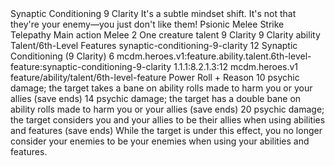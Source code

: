 <ability>
  <name>Synaptic Conditioning</name>
  <cost>9 Clarity</cost>
  <flavor>It&apos;s a subtle mindset shift. It&apos;s not that they&apos;re your enemy—you just don&apos;t like them!</flavor>
  <keywords>
    <keyword>Psionic</keyword>
    <keyword>Melee</keyword>
    <keyword>Strike</keyword>
    <keyword>Telepathy</keyword>
  </keywords>
  <type>Main action</type>
  <distance>Melee 2</distance>
  <target>One creature</target>
  <metadata>
    <class>talent</class>
    <cost>9 Clarity</cost>
    <cost_amount>9</cost_amount>
    <cost_resource>Clarity</cost_resource>
    <feature_type>ability</feature_type>
    <file_dpath>Talent/6th-Level Features</file_dpath>
    <item_id>synaptic-conditioning-9-clarity</item_id>
    <item_index>12</item_index>
    <item_name>Synaptic Conditioning (9 Clarity)</item_name>
    <level>6</level>
    <scc>mcdm.heroes.v1:feature.ability.talent.6th-level-feature:synaptic-conditioning-9-clarity</scc>
    <scdc>1.1.1:8.2.1.3:12</scdc>
    <source>mcdm.heroes.v1</source>
    <type>feature/ability/talent/6th-level-feature</type>
  </metadata>
  <effects>
    <effect type="roll">
      <roll>Power Roll + Reason</roll>
      <t1>10 psychic damage; the target takes a bane on ability rolls made to harm you or your allies (save ends)</t1>
      <t2>14 psychic damage; the target has a double bane on ability rolls made to harm you or your allies (save ends)</t2>
      <t3>20 psychic damage; the target considers you and your allies to be their allies when using abilities and features (save ends)</t3>
    </effect>
    <effect type="mundane" name="Strained">While the target is under this effect, you no longer consider your enemies to be your enemies when using your abilities and features.</effect>
  </effects>
</ability>
